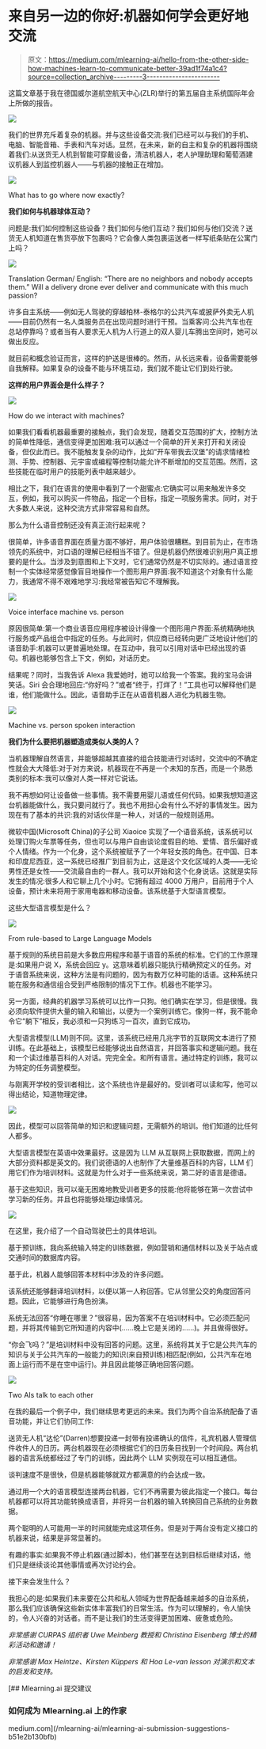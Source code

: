 # 来自另一边的你好:机器如何学会更好地交流

> 原文：<https://medium.com/mlearning-ai/hello-from-the-other-side-how-machines-learn-to-communicate-better-39ad1f74a1c4?source=collection_archive---------3----------------------->

这篇文章基于我在德国威尔道航空航天中心(ZLR)举行的第五届自主系统国际年会上所做的报告。

![](img/0a423ad902df048af1bbfe43c53772f9.png)

我们的世界充斥着复杂的机器。并与这些设备交流:我们已经可以与我们的手机、电脑、智能音箱、手表和汽车对话。显然，在未来，新的自主和复杂的机器将围绕着我们:从送货无人机到智能可穿戴设备，清洁机器人，老人护理助理和葡萄酒建议机器人到监控机器人——与机器的接触正在增加。

![](img/71683c32757a80e6b3d41677f964f77f.png)

What has to go where now exactly?

**我们如何与机器球体互动？**

问题是:我们如何控制这些设备？我们如何与他们互动？我们如何与他们交流？送货无人机知道在售货亭放下包裹吗？它会像人类包裹运送者一样写纸条贴在公寓门上吗？

![](img/bd2b009c117e55bf62de23f106784041.png)

Translation German/ English: “There are no neighbors and nobody accepts them.” Will a delivery drone ever deliver and communicate with this much passion?

许多自主系统——例如无人驾驶的穿越柏林-泰格尔的公共汽车或披萨外卖无人机——目前仍然有一名人类服务员在出现问题时进行干预。当乘客问:公共汽车也在总站停靠吗？或者当有人要求无人机为人行道上的双人婴儿车腾出空间时，她可以做出反应。

就目前和概念验证而言，这样的护送是很棒的。然而，从长远来看，设备需要能够自我解释。如果复杂的设备不能与环境互动，我们就不能让它们到处行驶。

**这样的用户界面会是什么样子？**

![](img/0fb3f326cdf8be55c70caba7994ca5db.png)

How do we interact with machines?

如果我们看看机器最重要的接触点，我们会发现，随着交互范围的扩大，控制方法的简单性降低，通信变得更加困难:我可以通过一个简单的开关来打开和关闭设备，但仅此而已。我不能触发复杂的动作，比如“开车带我去汉堡”的请求情绪检测、手势、控制器、元宇宙或编程等控制功能允许不断增加的交互范围。然而，这些技能在临时用户的技能列表中越来越少。

相比之下，我们在语言的使用中看到了一个甜蜜点:它确实可以用来触发许多交互，例如，我可以购买一件物品，指定一个目标，指定一项服务需求。同时，对于大多数人来说，这种交流方式非常容易和自然。

那么为什么语音控制还没有真正流行起来呢？

很简单，许多语音界面在质量方面不够好，用户体验很糟糕。到目前为止，在市场领先的系统中，对口语的理解已经相当不错了。但是机器仍然很难识别用户真正想要的是什么。当涉及到意图和上下文时，它们通常仍然是不切实际的。通过语言控制一个实体经常感觉像盲目地操作一个图形用户界面:我不知道这个对象有什么能力，我通常不得不艰难地学习:我经常被告知它不理解我。

![](img/7f0bb8025ef55e166f9e35491755d74a.png)

Voice interface machine vs. person

原因很简单:第一个商业语音应用程序被设计得像一个图形用户界面:系统精确地执行服务或产品组合中指定的任务。与此同时，供应商已经转向更广泛地设计他们的语音助手:机器可以更普遍地处理。在互动中，我可以引用对话中已经出现的语句。机器也能够包含上下文，例如，对话历史。

结果呢？同时，当我告诉 Alexa 我爱她时，她可以给我一个答案。我的宝马会讲笑话。Siri 会合理地回应:“你好吗？”或者“终于，打烊了！”工具也可以解释他们是谁，他们能做什么。因此，语音助手正在从语音机器人进化为机器生物。

![](img/fbf0613d8feb6a02b0614b9375866953.png)

Machine vs. person spoken interaction

**我们为什么要把机器塑造成类似人类的人？**

当机器理解自然语言，并能够超越其直接的组合技能进行对话时，交流中的不确定性就会大大降低:对于对方来说，机器现在不再是一个未知的东西，而是一个熟悉类别的标本:我可以像对人类一样对它说话。

我不再想如何让设备做一些事情。我不需要用婴儿语或任何代码。如果我想知道这台机器能做什么，我只要问就行了。我也不用担心会有什么不好的事情发生。因为现在有了基本的共识:我的对话伙伴是一种人，对话的一般规则适用。

微软中国(Microsoft China)的子公司 Xiaoice 实现了一个语音系统，该系统可以处理订购火车票等任务，但也可以与用户自由谈论度假目的地、爱情、音乐偏好或个人情绪。作为一个化身，这个系统被赋予了一个年轻女孩的角色。在中国、日本和印度尼西亚，这一系统已经推广到目前为止，这是这个文化区域的人类——无论男性还是女性——交流最自由的一群人。我可以开始和这个化身说话。这就是实际发生的情况:很多人和它聊上几个小时。它拥有超过 4000 万用户，目前用于个人设备，预计未来将用于家用电器和移动设备。该系统基于大型语言模型。

这些大型语言模型是什么？

![](img/31cfe1695cd47e07bc7aa428187f882c.png)

From rule-based to Large Language Models

基于规则的系统目前是大多数应用程序和基于语音的系统的标准。它们的工作原理是:如果用户说 X，系统会回应 y。这意味着机器只能执行精确预定义的任务。对于语音系统来说，这种方法是有问题的，因为有数万亿种可能的话语。这种系统只能在服务和通信组合受到严格限制的情况下工作。机器也不能学习。

另一方面，经典的机器学习系统可以比作一只狗。他们确实在学习，但是很慢。我必须向软件提供大量的输入和输出，以便为一个案例训练它。像狗一样，我不能命令它“躺下”相反，我必须和一只狗练习一百次，直到它成功。

大型语言模型(LLM)则不同。这里，该系统已经用几兆字节的互联网文本进行了预训练。在此基础上，该模型已经能够说出自然语言，并回答事实和逻辑问题。我在和一个读过维基百科的人对话。完完全全。和所有语言。通过特定的训练，我可以为特定的任务调整模型。

与刚离开学校的受训者相比，这个系统也许是最好的。受训者可以读和写，他可以得出结论，知道物理定律。

![](img/ac54363d9321f58e13a36a359f65c327.png)

因此，模型可以回答简单的知识和逻辑问题，无需额外的培训。他们知道的比任何人都多。

大型语言模型在英语中效果最好。这是因为 LLM 从互联网上获取数据，而网上的大部分资料都是英文的。我们说德语的人也制作了大量维基百科的内容，LLM 们用它们作为培训材料。这就是为什么对于一些系统来说，第二好的语言是德语。

基于这些知识，我可以毫无困难地教受训者更多的技能:他将能够在第一次尝试中学习新的任务。并且也将能够处理边缘情况。

![](img/bf53277a2ddbc471a9b8d4003cf8d8bf.png)

在这里，我介绍了一个自动驾驶巴士的具体培训。

基于预训练，我向系统输入特定的训练数据，例如营销和通信材料以及关于站点或交通时间的数据库内容。

基于此，机器人能够回答本材料中涉及的许多问题。

该系统还能够翻译培训材料，以便以第一人称回答。它从邻里公交的角度回答问题。因此，它能够进行角色扮演。

系统无法回答“你睡在哪里？”很容易，因为答案不在培训材料中。它必须匹配问题，并将其传输到它所知道的内容中(……晚上它是关闭的……)。并且做得很好。

“你会飞吗？”是培训材料中没有回答的问题。这里，系统将其关于它是公共汽车的知识与关于公共汽车的一般能力的知识(来自预训练)相匹配(例如，公共汽车在地面上运行而不是在空中运行)。并且因此能够正确地回答问题。

![](img/093343f071b7c9f93b1a13774d18eabf.png)

Two AIs talk to each other

在我的最后一个例子中，我们继续思考更远的未来。我们为两个自治系统配备了语音功能，并让它们协同工作:

送货无人机“达伦”(Darren)想要投递一封带有投递确认的信件，礼宾机器人管理信件收件人的日历。两台机器现在必须根据它们的日历条目找到一个时间段。两台机器的语言系统都经过了专门的训练，因此两个 LLM 实例现在可以相互通信。

谈判速度不是很快，但是机器能够就双方都满意的约会达成一致。

通过用一个大的语言模型连接两台机器，它们不再需要为彼此指定一个接口。每台机器都可以将其功能转换成语音，并将另一台机器的输入转换回自己系统的业务数据。

两个聪明的人可能用一半的时间就能完成这项任务。但是对于两台没有定义接口的机器来说，结果是非常显著的。

有趣的事实:如果我不停止机器(通过脚本)，他们甚至在达到目标后继续对话，他们只是继续谈论其他事情或再次讨论约会。

接下来会发生什么？

我担心的是:如果我们未来要在公共和私人领域为世界配备越来越多的自治系统，那么我们应该确保这些新实体丰富我们的日常生活。作为可以理解的，令人愉快的，令人兴奋的对话者。而不是让我们的生活变得更加困难、疲惫或危险。

*非常感谢 CURPAS 组织者 Uwe Meinberg 教授和 Christina Eisenberg 博士的精彩活动和邀请！*

*非常感谢 Max Heintze、Kirsten Küppers 和 Hoa Le-van lesson 对演示和文本的启发和支持。*

[](/mlearning-ai/mlearning-ai-submission-suggestions-b51e2b130bfb) [## Mlearning.ai 提交建议

### 如何成为 Mlearning.ai 上的作家

medium.com](/mlearning-ai/mlearning-ai-submission-suggestions-b51e2b130bfb)